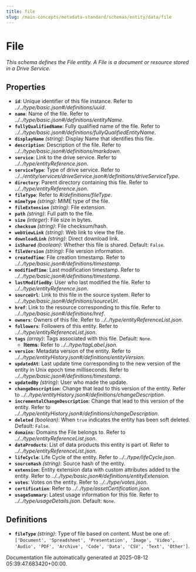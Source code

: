 ```yaml
---
title: file
slug: /main-concepts/metadata-standard/schemas/entity/data/file
---
```


# File

*This schema defines the File entity. A File is a document or resource stored in a Drive Service.*

## Properties

- **`id`**: Unique identifier of this file instance. Refer to *../../type/basic.json#/definitions/uuid*.
- **`name`**: Name of the file. Refer to *../../type/basic.json#/definitions/entityName*.
- **`fullyQualifiedName`**: Fully qualified name of the file. Refer to *../../type/basic.json#/definitions/fullyQualifiedEntityName*.
- **`displayName`** *(string)*: Display Name that identifies this file.
- **`description`**: Description of the file. Refer to *../../type/basic.json#/definitions/markdown*.
- **`service`**: Link to the drive service. Refer to *../../type/entityReference.json*.
- **`serviceType`**: Type of drive service. Refer to *../../entity/services/driveService.json#/definitions/driveServiceType*.
- **`directory`**: Parent directory containing this file. Refer to *../../type/entityReference.json*.
- **`fileType`**: Refer to *#/definitions/fileType*.
- **`mimeType`** *(string)*: MIME type of the file.
- **`fileExtension`** *(string)*: File extension.
- **`path`** *(string)*: Full path to the file.
- **`size`** *(integer)*: File size in bytes.
- **`checksum`** *(string)*: File checksum/hash.
- **`webViewLink`** *(string)*: Web link to view the file.
- **`downloadLink`** *(string)*: Direct download link.
- **`isShared`** *(boolean)*: Whether this file is shared. Default: `False`.
- **`fileVersion`** *(string)*: File version information.
- **`createdTime`**: File creation timestamp. Refer to *../../type/basic.json#/definitions/timestamp*.
- **`modifiedTime`**: Last modification timestamp. Refer to *../../type/basic.json#/definitions/timestamp*.
- **`lastModifiedBy`**: User who last modified the file. Refer to *../../type/entityReference.json*.
- **`sourceUrl`**: Link to this file in the source system. Refer to *../../type/basic.json#/definitions/sourceUrl*.
- **`href`**: Link to the resource corresponding to this file. Refer to *../../type/basic.json#/definitions/href*.
- **`owners`**: Owners of this file. Refer to *../../type/entityReferenceList.json*.
- **`followers`**: Followers of this entity. Refer to *../../type/entityReferenceList.json*.
- **`tags`** *(array)*: Tags associated with this file. Default: `None`.
  - **Items**: Refer to *../../type/tagLabel.json*.
- **`version`**: Metadata version of the entity. Refer to *../../type/entityHistory.json#/definitions/entityVersion*.
- **`updatedAt`**: Last update time corresponding to the new version of the entity in Unix epoch time milliseconds. Refer to *../../type/basic.json#/definitions/timestamp*.
- **`updatedBy`** *(string)*: User who made the update.
- **`changeDescription`**: Change that lead to this version of the entity. Refer to *../../type/entityHistory.json#/definitions/changeDescription*.
- **`incrementalChangeDescription`**: Change that lead to this version of the entity. Refer to *../../type/entityHistory.json#/definitions/changeDescription*.
- **`deleted`** *(boolean)*: When `true` indicates the entity has been soft deleted. Default: `False`.
- **`domains`**: Domains the File belongs to. Refer to *../../type/entityReferenceList.json*.
- **`dataProducts`**: List of data products this entity is part of. Refer to *../../type/entityReferenceList.json*.
- **`lifeCycle`**: Life Cycle of the entity. Refer to *../../type/lifeCycle.json*.
- **`sourceHash`** *(string)*: Source hash of the entity.
- **`extension`**: Entity extension data with custom attributes added to the entity. Refer to *../../type/basic.json#/definitions/entityExtension*.
- **`votes`**: Votes on the entity. Refer to *../../type/votes.json*.
- **`certification`**: Refer to *../../type/assetCertification.json*.
- **`usageSummary`**: Latest usage information for this file. Refer to *../../type/usageDetails.json*. Default: `None`.
## Definitions

- **`fileType`** *(string)*: Type of file based on content. Must be one of: `['Document', 'Spreadsheet', 'Presentation', 'Image', 'Video', 'Audio', 'PDF', 'Archive', 'Code', 'Data', 'CSV', 'Text', 'Other']`.


Documentation file automatically generated at 2025-08-12 05:39:47.683420+00:00.
